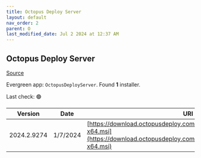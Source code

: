 ```yaml
---
title: Octopus Deploy Server
layout: default
nav_order: 2
parent: O
last_modified_date: Jul 2 2024 at 12:37 AM
---
```


## Octopus Deploy Server

[Source](https://octopus.com/)

Evergreen app: `OctopusDeployServer`. Found **1** installer.

Last check: 🟢

| Version     | Date     | URI                                                                                                                                              |
| ----------- | -------- | ------------------------------------------------------------------------------------------------------------------------------------------------ |
| 2024.2.9274 | 1/7/2024 | [https://download.octopusdeploy.com/octopus/Octopus.2024.2.9274-x64.msi](https://download.octopusdeploy.com/octopus/Octopus.2024.2.9274-x64.msi) |

